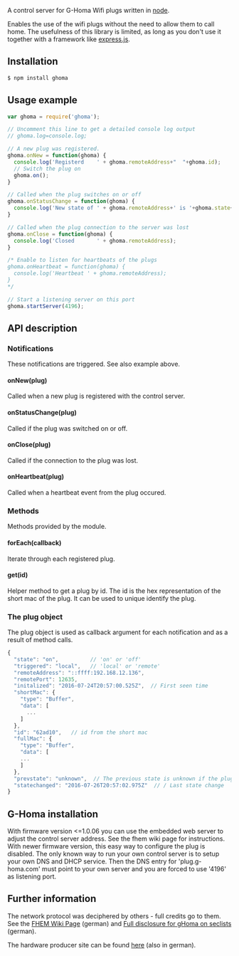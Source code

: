 A control server for G-Homa Wifi plugs written in [node](http://nodejs.org).

Enables the use of the wifi plugs without the need to allow them to call home. The usefulness of this library is limited, as long as you don't use it together with a framework like [express.js](https://expressjs.com/).

Installation
------------

```bash
$ npm install ghoma
```

Usage example
-------------

```js
var ghoma = require('ghoma');

// Uncomment this line to get a detailed console log output
// ghoma.log=console.log;

// A new plug was registered.
ghoma.onNew = function(ghoma) {
  console.log('Registerd    ' + ghoma.remoteAddress+"  "+ghoma.id);
  // Switch the plug on
  ghoma.on();
}

// Called when the plug switches on or off
ghoma.onStatusChange = function(ghoma) {
  console.log('New state of ' + ghoma.remoteAddress+' is '+ghoma.state+' triggered '+ghoma.triggered);
}

// Called when the plug connection to the server was lost
ghoma.onClose = function(ghoma) {
  console.log('Closed       ' + ghoma.remoteAddress);
}

/* Enable to listen for heartbeats of the plugs
ghoma.onHeartbeat = function(ghoma) {
  console.log('Heartbeat ' + ghoma.remoteAddress);
}
*/

// Start a listening server on this port
ghoma.startServer(4196);
```

API description
---------------

### Notifications
These notifications are triggered. See also example above.

#### onNew(plug)
Called when a new plug is registered with the control server.

#### onStatusChange(plug)
Called if the plug was switched on or off.

#### onClose(plug)
Called if the connection to the plug was lost.

#### onHeartbeat(plug)
Called when a heartbeat event from the plug occured.

### Methods
Methods provided by the module.

#### forEach(callback)
Iterate through each registered plug.

#### get(id)
Helper method to get a plug by id. The id is the hex representation of the short mac of the plug. It can be used to unique identify the plug.

### The plug object

The plug object is used as callback argument for each notification and as a result of method calls.

```js
{
  "state": "on",          // 'on' or 'off'
  "triggered": "local",   // 'local' or 'remote'
  "remoteAddress": "::ffff:192.168.12.136",
  "remotePort": 12635,
  "initalized": "2016-07-24T20:57:00.525Z",  // First seen time
  "shortMac": {
    "type": "Buffer",
    "data": [
      ...
    ]
  },
  "id": "62ad10",   // id from the short mac
  "fullMac": {
    "type": "Buffer",
    "data": [
    ...
    ]
  },
  "prevstate": "unknown",  // The previous state is unknown if the plug was yet registered. 'on' or 'off' otherwise
  "statechanged": "2016-07-26T20:57:02.975Z"  // / Last state change
}
```

G-Homa installation
-------------------

With firmware version <=1.0.06 you can use the embedded web server to adjust the control server address. See the fhem wiki page for instructions.
With newer firmware version, this easy way to configure the plug is disabled. The only known way to run your own control server is to setup your own DNS and DHCP service. Then the DNS entry for 'plug.g-homa.com' must point to your own server and you are forced to use '4196' as listening port.

Further information
-------------------

The network protocol was deciphered by others - full credits go to them.
See the [FHEM Wiki Page](http://www.fhemwiki.de/wiki/G-Homa) (german)
and
[Full disclosure for gHoma on seclists](http://seclists.org/fulldisclosure/2015/May/45) (german).

The hardware producer site can be found
[here](http://www.g-homa.com/index.php/de/) (also in german).

